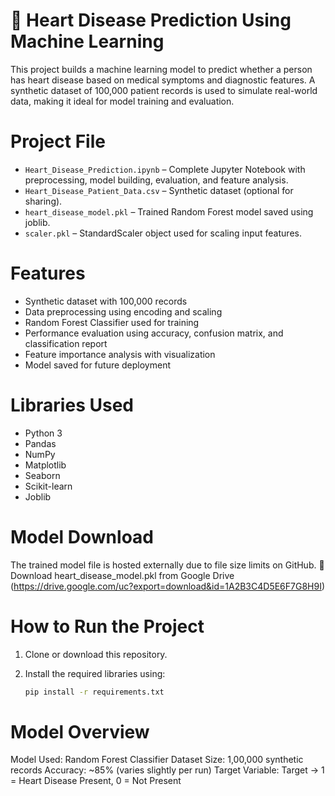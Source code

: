 # 💓 Heart Disease Prediction Using Machine Learning
This project builds a machine learning model to predict whether a person has heart disease based on medical symptoms and diagnostic features. 
A synthetic dataset of 100,000 patient records is used to simulate real-world data, making it ideal for model training and evaluation.

# Project File
- `Heart_Disease_Prediction.ipynb` – Complete Jupyter Notebook with preprocessing, model building, evaluation, and feature analysis.
- `Heart_Disease_Patient_Data.csv` – Synthetic dataset (optional for sharing).
- `heart_disease_model.pkl` – Trained Random Forest model saved using joblib.
- `scaler.pkl` – StandardScaler object used for scaling input features.

# Features
- Synthetic dataset with 100,000 records
- Data preprocessing using encoding and scaling
- Random Forest Classifier used for training
- Performance evaluation using accuracy, confusion matrix, and classification report
- Feature importance analysis with visualization
- Model saved for future deployment

# Libraries Used
- Python 3
- Pandas
- NumPy
- Matplotlib
- Seaborn
- Scikit-learn
- Joblib

# Model Download
The trained model file is hosted externally due to file size limits on GitHub.
🔗 Download heart_disease_model.pkl from Google Drive  (https://drive.google.com/uc?export=download&id=1A2B3C4D5E6F7G8H9I)

# How to Run the Project
1. Clone or download this repository.
2. Install the required libraries using:

   ```bash
   pip install -r requirements.txt

# Model Overview
Model Used: Random Forest Classifier
Dataset Size: 1,00,000 synthetic records
Accuracy: ~85% (varies slightly per run)
Target Variable: Target → 1 = Heart Disease Present, 0 = Not Present


